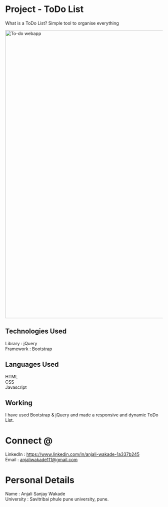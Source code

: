 # Project - ToDo List
What is a ToDo List? Simple tool to organise everything

<img width="920" alt="To-do webapp" src="https://user-images.githubusercontent.com/125134913/232529196-6a626185-9df7-4fe4-859c-930c23126aad.png">


## Technologies Used
Library : jQuery </br>
Framework : Bootstrap

## Languages Used
HTML </br>
CSS </br>
Javascript

## Working
I have used Bootstrap & jQuery and made a responsive and dynamic ToDo List.

# Connect @
LinkedIn : https://www.linkedin.com/in/anjali-wakade-1a337b245<br/>
Email : anjaliwakade111@gmail.com

#  Personal Details
Name : Anjali Sanjay Wakade <br/>
University : Savitribai phule pune university, pune.


